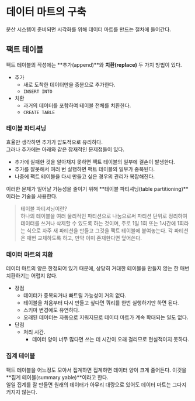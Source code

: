 # 데이터 마트의 구축
분산 시스템이 준비되면 시각화를 위해 데이터 마트를 만드는 절차에 들어간다.

## 팩트 테이블
팩트 테이블의 작성에는 **추가(append)**와 **치환(replace)** 두 가지 방법이 있다.   
- 추가
    - 새로 도착한 데이터만을 증분으로 추가한다.
    - `INSERT INTO`
- 치환
    - 과거의 데이터를 포함하여 테이블 전체를 치환한다.
    - `CREATE TABLE`


### 테이블 파티셔닝
효율만 생각하면 추가가 압도적으로 유리하다.  
그러나 추가에는 아래와 같은 잠재적인 문제점들이 있다.
- 추가에 실패한 것을 알아채지 못하면 팩트 테이블의 일부에 결손이 발생한다.
- 추가를 잘못해서 여러 번 실행하면 팩트 테이블의 일부가 중복된다.
- 나중에 팩트 테이블을 다시 만들고 싶은 경우의 관리가 복잡해진다.


이러한 문제가 일어날 가능성을 줄이기 위해 **테이블 파티셔닝(table partitioning)**이라는 기술을 사용한다.  

> 테이블 파티셔닝이란?  
하나의 테이블을 여러 물리적인 파티션으로 나눔으로써 파티션 단위로 정리하여 데이터를 쓰거나 삭제할 수 있도록 하는 것이며, 주로 1일 1회 또는 1시간에 1회라는 식으로 자주 새 파티션을 만들고 그것을 팩트 테이블에 붙여놓는다. 각 파티션은 매번 교체하도록 하고, 만약 이미 존재한다면 덮어쓴다.  


### 데이터 마트의 치환
데이터 마트의 양은 한정되어 있기 때문에, 상당히 거대한 테이블을 만들지 않는 한 매번 치환하기는 어렵지 않다.  
- 장점
  - 데이터가 중복되거나 빠트릴 가능성이 거의 없다.
  - 테이블을 처음부터 다시 만들고 싶다면 쿼리를 한번 실행하기만 하면 된다.
  - 스키마 변경에도 유연하다.
  - 오래된 데이터는 자동으로 지워지므로 데이터 마트가 계속 확대되는 일도 없다.
- 단점
  - 처리 시간.
    - 데이터 양이 너무 많다면 쓰는 데 시간이 오래 걸리므로 현실적이지 못하다.  


### 집계 테이블
팩트 테이블을 어느정도 모아서 집계하면 집계하면 데이터 양이 크게 줄어든다. 이것을 **집계 테이블(summary yable)**이라고 한다.  
일일 집계를 잘 만들면 원래의 데이터가 아무리 대량으로 있어도 데이터 마트는 그다지 커지지 않는다.
